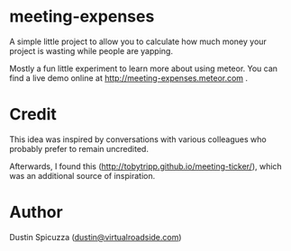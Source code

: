 meeting-expenses
================

A simple little project to allow you to calculate how much money your project
is wasting while people are yapping. 

Mostly a fun little experiment to learn more about using meteor. You can find
a live demo online at http://meeting-expenses.meteor.com . 

Credit
======

This idea was inspired by conversations with various colleagues who probably
prefer to remain uncredited.

Afterwards, I found this (http://tobytripp.github.io/meeting-ticker/), which
was an additional source of inspiration.

Author
======

Dustin Spicuzza (dustin@virtualroadside.com)
